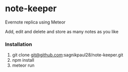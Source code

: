 # note-keeper
Evernote replica using Meteor

Add, edit and delete and store as many notes as you like

### Installation
1. git clone git@github.com:sagnikpaul28/note-keeper.git
2. npm install
3. meteor run
